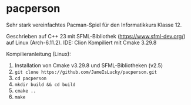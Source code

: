 # pacperson

Sehr stark vereinfachtes Pacman-Spiel für den Informatikkurs Klasse 12.

Geschrieben auf C++ 23 mit SFML-Bibliothek (https://www.sfml-dev.org/) auf Linux (Arch-6.11.2). IDE: Clion
Kompiliert mit Cmake 3.29.8

Kompilieranleitung (Linux):


1. Installation von Cmake v3.29.8 und SFML-Bibliotheken (v2.5)
2. ```git clone https://github.com/JameIsLucky/pacperson.git```
3. ```cd pacperson```
4. ```mkdir build && cd build```
5. ```cmake ..```
6. ```make```
